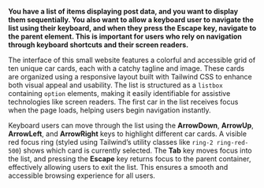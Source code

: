 **You have a list of items displaying post data, and you want to display them sequentially. You also want to allow a keyboard user to navigate the list using their keyboard, and when they press the Escape key, navigate to the parent element. This is important for users who rely on navigation through keyboard shortcuts and their screen readers.**

The interface of this small website features a colorful and accessible grid of ten unique car cards, each with a catchy tagline and image. These cards are organized using a responsive layout built with Tailwind CSS to enhance both visual appeal and usability. The list is structured as a `listbox` containing `option` elements, making it easily identifiable for assistive technologies like screen readers. The first car in the list receives focus when the page loads, helping users begin navigation instantly.

Keyboard users can move through the list using the **ArrowDown**, **ArrowUp**, **ArrowLeft**, and **ArrowRight** keys to highlight different car cards. A visible red focus ring (styled using Tailwind’s utility classes like `ring-2 ring-red-500`) shows which card is currently selected. The **Tab** key moves focus into the list, and pressing the **Escape** key returns focus to the parent container, effectively allowing users to exit the list. This ensures a smooth and accessible browsing experience for all users.
